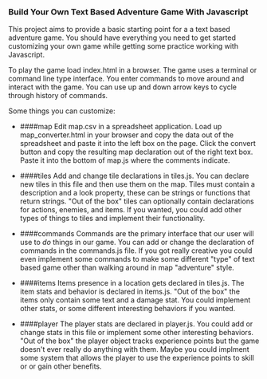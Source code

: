 ### Build Your Own Text Based Adventure Game With Javascript

This project aims to provide a basic starting point for a a text based adventure game. You should have everything you need to get started customizing your own game while getting some practice working with Javascript.
 
To play the game load index.html in a browser. The game uses a terminal or command line type interface. You enter commands to move around and interact with the game. You can use up and down arrow keys to cycle through history of commands.
 
Some things you can customize:
* ####map 
    Edit map.csv in a spreadsheet application. Load up map_converter.html in your browser and copy the data out of the spreadsheet and paste it into the left box on the page. Click the convert button and copy the resulting map declaration out of the right text box. Paste it into the bottom of map.js where the comments indicate.

* ####tiles
    Add and change tile declarations in tiles.js. You can declare new tiles in this file and then use them on the map. Tiles must contain a description and a look property, these can be strings or functions that return strings. "Out of the box" tiles can optionally contain declarations for actions, enemies, and items. If you wanted, you could add other types of things to tiles and implement their functionality.

* ####commands
    Commands are the primary interface that our user will use to *do* things in our game. You can add or change the declaration of commands in the commands.js file. If you got really creative you could even implement some commands to make some different "type" of text based game other than walking around in map "adventure" style.
     
* ####items
    Items presence in a location gets declared in tiles.js. The item stats and behavior is declared in items.js. "Out of the box" the items only contain some text and a damage stat. You could implement other stats, or some different interesting behaviors if you wanted.
    
* ####player
    The player stats are declared in player.js. You could add or change stats in this file or implement some other interesting behaviors. "Out of the box" the player object tracks experience points but the game doesn't ever really do anything with them. Maybe you could implment some system that allows the player to use the experience points to skill or or gain other benefits. 